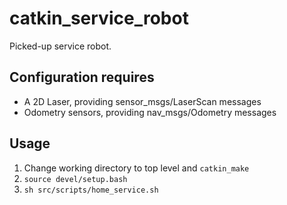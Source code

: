 # catkin_service_robot
Picked-up service robot.

## Configuration requires
- A 2D Laser, providing sensor_msgs/LaserScan messages
- Odometry sensors, providing nav_msgs/Odometry messages

## Usage
1. Change working directory to top level and `catkin_make`
2. `source devel/setup.bash`
3. `sh src/scripts/home_service.sh`
